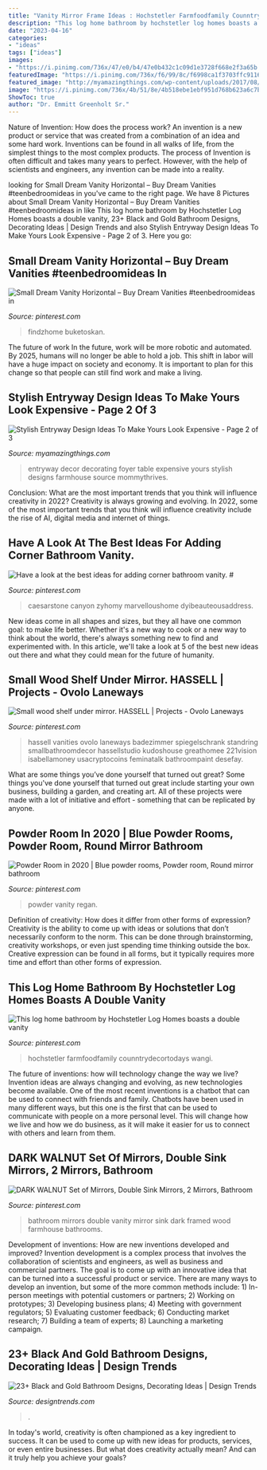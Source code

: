 ```yaml
---
title: "Vanity Mirror Frame Ideas : Hochstetler Farmfoodfamily Counntrydecortodays Wangi"
description: "This log home bathroom by hochstetler log homes boasts a double vanity"
date: "2023-04-16"
categories:
- "ideas"
tags: ["ideas"]
images:
- "https://i.pinimg.com/736x/47/e0/b4/47e0b432c1c09d1e3728f668e2f3a65b.jpg"
featuredImage: "https://i.pinimg.com/736x/f6/99/8c/f6998ca1f3703ffc91165c17a1a0efd9.jpg"
featured_image: "http://myamazingthings.com/wp-content/uploads/2017/08/entryway-ideas-6.jpg"
image: "https://i.pinimg.com/736x/4b/51/8e/4b518ebe1ebf951d768b623a6c7be2e5.jpg"
ShowToc: true
author: "Dr. Emmitt Greenholt Sr."
---
```



Nature of Invention: How does the process work?
An invention is a new product or service that was created from a combination of an idea and some hard work. Inventions can be found in all walks of life, from the simplest things to the most complex products. The process of Invention is often difficult and takes many years to perfect. However, with the help of scientists and engineers, any invention can be made into a reality.

	

		
looking for Small Dream Vanity Horizontal – Buy Dream Vanities #teenbedroomideas in you've came to the right page. We have 8 Pictures about Small Dream Vanity Horizontal – Buy Dream Vanities #teenbedroomideas in like This log home bathroom by Hochstetler Log Homes boasts a double vanity, 23+ Black and Gold Bathroom Designs, Decorating Ideas | Design Trends and also Stylish Entryway Design Ideas To Make Yours Look Expensive - Page 2 of 3. Here you go:
		
    
## Small Dream Vanity Horizontal – Buy Dream Vanities #teenbedroomideas In

<img loading=lazy src="https://i.pinimg.com/736x/7b/35/e1/7b35e101e0a226519c7565bf7ff03792.jpg" onerror="this.onerror=null;this.src='https://tse4.mm.bing.net/th?id=OIP.zeUdwhah4HWrvKsiT6kIKQHaNK&amp;pid=15.1';" alt="Small Dream Vanity Horizontal – Buy Dream Vanities #teenbedroomideas in">

_Source: pinterest.com_

>findzhome buketoskan. 

	

The future of work
In the future, work will be more robotic and automated. By 2025, humans will no longer be able to hold a job. This shift in labor will have a huge impact on society and economy. It is important to plan for this change so that people can still find work and make a living.

    
## Stylish Entryway Design Ideas To Make Yours Look Expensive - Page 2 Of 3

<img loading=lazy src="http://myamazingthings.com/wp-content/uploads/2017/08/entryway-ideas-6.jpg" onerror="this.onerror=null;this.src='https://tse1.mm.bing.net/th?id=OIP.uo4veDe1fP6oTbyu1zsr0QHaLF&amp;pid=15.1';" alt="Stylish Entryway Design Ideas To Make Yours Look Expensive - Page 2 of 3">

_Source: myamazingthings.com_

>entryway decor decorating foyer table expensive yours stylish designs farmhouse source mommythrives. 

	

Conclusion: What are the most important trends that you think will influence creativity in 2022?
Creativity is always growing and evolving. In 2022, some of the most important trends that you think will influence creativity include the rise of AI, digital media and internet of things.

    
## Have A Look At The Best Ideas For Adding Corner Bathroom Vanity. #

<img loading=lazy src="https://i.pinimg.com/736x/59/69/ba/5969ba2ff246074866f299f537dbcdd9.jpg" onerror="this.onerror=null;this.src='https://tse1.mm.bing.net/th?id=OIP.S0JGUr5C5gEvPJ0EE42U8wHaJ3&amp;pid=15.1';" alt="Have a look at the best ideas for adding corner bathroom vanity. #">

_Source: pinterest.com_

>caesarstone canyon zyhomy marvelloushome dyibeauteousaddress. 

	

New ideas come in all shapes and sizes, but they all have one common goal: to make life better. Whether it's a new way to cook or a new way to think about the world, there's always something new to find and experimented with. In this article, we'll take a look at 5 of the best new ideas out there and what they could mean for the future of humanity.

    
## Small Wood Shelf Under Mirror. HASSELL | Projects - Ovolo Laneways

<img loading=lazy src="https://i.pinimg.com/736x/4b/51/8e/4b518ebe1ebf951d768b623a6c7be2e5.jpg" onerror="this.onerror=null;this.src='https://tse2.mm.bing.net/th?id=OIP.XVsZ48Zk-G2ouW6ZuEeUmAHaLG&amp;pid=15.1';" alt="Small wood shelf under mirror. HASSELL | Projects - Ovolo Laneways">

_Source: pinterest.com_

>hassell vanities ovolo laneways badezimmer spiegelschrank standring smallbathroomdecor hassellstudio kudoshouse greathomee 221vision isabellamoney usacryptocoins feminatalk bathroompaint desefay. 

	

What are some things you’ve done yourself that turned out great?
Some things you've done yourself that turned out great include starting your own business, building a garden, and creating art. All of these projects were made with a lot of initiative and effort - something that can be replicated by anyone.

    
## Powder Room In 2020 | Blue Powder Rooms, Powder Room, Round Mirror Bathroom

<img loading=lazy src="https://i.pinimg.com/736x/97/e3/d2/97e3d2a776760660522b0b0a3808138e.jpg" onerror="this.onerror=null;this.src='https://tse2.mm.bing.net/th?id=OIP.0uhdoDWvtGLq_6vS2kcbUAHaKj&amp;pid=15.1';" alt="Powder Room in 2020 | Blue powder rooms, Powder room, Round mirror bathroom">

_Source: pinterest.com_

>powder vanity regan. 

	

Definition of creativity: How does it differ from other forms of expression?
Creativity is the ability to come up with ideas or solutions that don’t necessarily conform to the norm. This can be done through brainstorming, creativity workshops, or even just spending time thinking outside the box. Creative expression can be found in all forms, but it typically requires more time and effort than other forms of expression.

    
## This Log Home Bathroom By Hochstetler Log Homes Boasts A Double Vanity

<img loading=lazy src="https://i.pinimg.com/736x/47/e0/b4/47e0b432c1c09d1e3728f668e2f3a65b.jpg" onerror="this.onerror=null;this.src='https://tse4.mm.bing.net/th?id=OIP.xnrxhbgA6Y6AKZNSp3Y2QAHaK6&amp;pid=15.1';" alt="This log home bathroom by Hochstetler Log Homes boasts a double vanity">

_Source: pinterest.com_

>hochstetler farmfoodfamily counntrydecortodays wangi. 

	

The future of inventions: how will technology change the way we live?
Invention ideas are always changing and evolving, as new technologies become available. One of the most recent inventions is a chatbot that can be used to connect with friends and family. Chatbots have been used in many different ways, but this one is the first that can be used to communicate with people on a more personal level. This will change how we live and how we do business, as it will make it easier for us to connect with others and learn from them.

    
## DARK WALNUT Set Of Mirrors, Double Sink Mirrors, 2 Mirrors, Bathroom

<img loading=lazy src="https://i.pinimg.com/736x/f6/99/8c/f6998ca1f3703ffc91165c17a1a0efd9.jpg" onerror="this.onerror=null;this.src='https://tse4.mm.bing.net/th?id=OIP.pIrJoXvbzxOzS-Bjt6M-HgHaJ3&amp;pid=15.1';" alt="DARK WALNUT Set of Mirrors, Double Sink Mirrors, 2 Mirrors, Bathroom">

_Source: pinterest.com_

>bathroom mirrors double vanity mirror sink dark framed wood farmhouse bathrooms. 

	

Development of inventions: How are new inventions developed and improved?
Invention development is a complex process that involves the collaboration of scientists and engineers, as well as business and commercial partners. The goal is to come up with an innovative idea that can be turned into a successful product or service. There are many ways to develop an invention, but some of the more common methods include: 1) In-person meetings with potential customers or partners; 2) Working on prototypes; 3) Developing business plans; 4) Meeting with government regulators; 5) Evaluating customer feedback; 6) Conducting market research; 7) Building a team of experts; 8) Launching a marketing campaign.

    
## 23+ Black And Gold Bathroom Designs, Decorating Ideas | Design Trends

<img loading=lazy src="https://images.designtrends.com/wp-content/uploads/2016/03/25114810/Art-Deco-Black-and-Gold-Bathroom-Ideas.jpeg" onerror="this.onerror=null;this.src='https://tse4.mm.bing.net/th?id=OIP.cqdHQby8WZSmbefETvJv5wHaLH&amp;pid=15.1';" alt="23+ Black and Gold Bathroom Designs, Decorating Ideas | Design Trends">

_Source: designtrends.com_

>. 

	

In today's world, creativity is often championed as a key ingredient to success. It can be used to come up with new ideas for products, services, or even entire businesses. But what does creativity actually mean? And can it truly help you achieve your goals?

